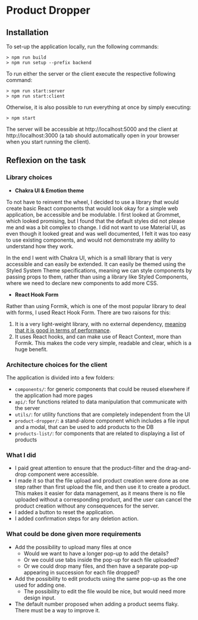 # Product Dropper

## Installation

To set-up the application locally, run the following commands:

```
> npm run build
> npm run setup --prefix backend
```

To run either the server or the client execute the respective following command:

```
> npm run start:server
> npm run start:client
```

Otherwise, it is also possible to run everything at once by simply executing:

```
> npm start
```

The server will be accessible at http://localhost:5000 and the client at http://localhost:3000 (a tab should automatically open in your browser when you start running the client).

## Reflexion on the task

### Library choices

- **Chakra UI & Emotion theme**

To not have to reinvent the wheel, I decided to use a library that would create basic React components that would look okay for a simple web application, be accessible and be modulable.
I first looked at Grommet, which looked promising, but I found that the default styles did not please me and was a bit complex to change. I did not want to use Material UI, as even though it looked great and was well documented, I felt it was too easy to use existing components, and would not demonstrate my ability to understand how they work.

In the end I went with Chakra UI, which is a small library that is very accessible and can easily be extended. It can easily be themed using the Styled System Theme specifications, meaning we can style components by passing props to them, rather than using a library like Styled Components, where we need to declare new components to add more CSS.

- **React Hook Form**

Rather than using Formik, which is one of the most popular library to deal with forms, I used React Hook Form. There are two raisons for this:

1. It is a very light-weight library, with no external dependency, [meaning that it is good in terms of performance](https://react-hook-form.com/).
2. It uses React hooks, and can make use of React Context, more than Formik. This makes the code very simple, readable and clear, which is a huge benefit.

### Architecture choices for the client

The application is divided into a few folders:

- `components/`: for generic components that could be reused elsewhere if the application had more pages
- `api/`: for functions related to data manipulation that communicate with the server
- `utils/`: for utility functions that are completely independent from the UI
- `product-dropper/`: a stand-alone component which includes a file input and a modal, that can be used to add products to the DB
- `products-list/`: for components that are related to displaying a list of products

### What I did

- I paid great attention to ensure that the product-filter and the drag-and-drop component were accessible.
- I made it so that the file upload and product creation were done as one step rather than first upload the file, and then use it to create a product. This makes it easier for data management, as it means there is no file uploaded without a corresponding product, and the user can cancel the product creation without any consequences for the server.
- I added a button to reset the application.
- I added confirmation steps for any deletion action.

### What could be done given more requirements

- Add the possibility to upload many files at once
  - Would we want to have a longer pop-up to add the details?
  - Or we could use tabs inside the pop-up for each file uploaded?
  - Or we could drop many files, and then have a separate pop-up appearing in succession for each file dropped?
- Add the possibility to edit products using the same pop-up as the one used for adding one.
  - The possibility to edit the file would be nice, but would need more design input.
- The default number proposed when adding a product seems flaky. There must be a way to improve it.
